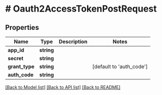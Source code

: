 # # Oauth2AccessTokenPostRequest

## Properties

Name | Type | Description | Notes
------------ | ------------- | ------------- | -------------
**app_id** | **string** |  |
**secret** | **string** |  |
**grant_type** | **string** |  | [default to 'auth_code']
**auth_code** | **string** |  |

[[Back to Model list]](../../README.md#models) [[Back to API list]](../../README.md#endpoints) [[Back to README]](../../README.md)
